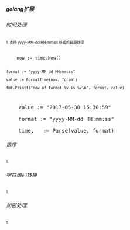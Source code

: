 ##### golang扩展

###### 时间处理
<sup><sub>1. 支持 yyyy-MM-dd HH:mm:ss 格式的日期处理</sub></sup><br/>

<code>
    now := time.Now()

    format := "yyyy-MM-dd HH:mm:ss"

    value := FormatTime(now, format)

    fmt.Printf("now of format %v is %v\n", format, value)
</code>

<pre>
    value := "2017-05-30 15:30:59"

    format := "yyyy-MM-dd HH:mm:ss"

    time, _ := Parse(value, format)
</pre>


###### 排序
<sup><sub>1. </sub></sup><br/>

###### 字符编码转换
<sup><sub>1. </sub></sup><br/>

###### 加密处理
<sup><sub>1. </sub></sup><br/>